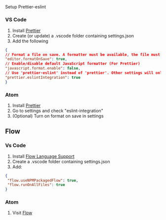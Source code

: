 ##

Setup Prettier-eslint

### VS Code
1.  Install [Prettier](https://marketplace.visualstudio.com/items?itemName=esbenp.prettier-vscode)
2. Create (or update) a .vscode folder containing settings.json
3. Add the following
```JSON
{
// Format a file on save. A formatter must be available, the file must not be auto-saved, and editor must not be shutting down.
"editor.formatOnSave": true,
// Enable/disable default JavaScript formatter (For Prettier)
"javascript.format.enable": false,
// Use 'prettier-eslint' instead of 'prettier'. Other settings will only be fallbacks in case they could not be inferred from eslint rules.
"prettier.eslintIntegration": true
}
```
### Atom
1. Install [Prettier](https://atom.io/packages/prettier-atom)
2. Go to settings and check "eslint-integration"
3. (Optional) Turn on format on save in settings

## Flow

### Vs Code
1.  Install [Flow Language Support](https://marketplace.visualstudio.com/items?itemName=flowtype.flow-for-vscode)
2.  Create a .vscode folder containing settings.json
3.  Add:
   ```JSON
{
    "flow.useNPMPackagedFlow": true,
    "flow.runOnAllFiles": true
}
```

### Atom
1. Visit [Flow]( https://flow.org/en/docs/editors/atom/)
